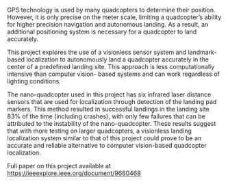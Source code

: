 GPS technology is used by many quadcopters to determine their position. However, it is only precise on the meter scale, limiting a quadcopter’s ability for higher precision navigation and autonomous landing. As a result, an additional positioning system is necessary for a quadcopter to land accurately.

This project explores the use of a visionless sensor system and landmark-based localization to autonomously land a quadcopter accurately in the center of a predefined landing site. This approach is less computationally intensive than computer vision- based systems and can work regardless of lighting conditions.

The nano-quadcopter used in this project has six infrared laser distance sensors that are used for localization through detection of the landing pad markers. This method resulted in successful landings in the landing site 83% of the time (including crashes), with only few failures that can be attributed to the instability of the nano-quadcopter. These results suggest that with more testing on larger quadcopters, a visionless landing localization system similar to that of this project could prove to be an accurate and reliable alternative to computer vision-based quadcopter localization.

Full paper on this project available at https://ieeexplore.ieee.org/document/9660468
